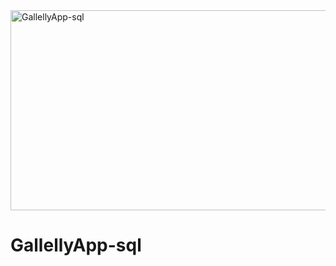 <img src="https://socialify.git.ci/Nokwanda2000/GallellyApp-sql/image?language=1&owner=1&name=1&stargazers=1&theme=Light" alt="GallellyApp-sql" width="640" height="320" />

# GallellyApp-sql
